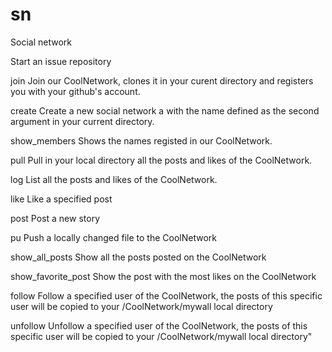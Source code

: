 # sn
<head>Social network</head>

Start an issue repository

  join                  Join our CoolNetwork,
                        clones it in your curent directory
                        and registers you with your github's account.


  create                Create a new social network a with the name
                        defined as the second argument
                        in your current directory.


  show_members          Shows the names
                        registed in our CoolNetwork.


  pull                  Pull in your local directory
                        all the posts and likes of the CoolNetwork.


  log                   List all the posts and likes of the CoolNetwork.


  like                  Like a specified post
  
  
  post		        Post a new story


  pu            	Push a locally changed file to the CoolNetwork


  show_all_posts        Show all the posts posted on the CoolNetwork


  show_favorite_post    Show the post with the most likes
		        on the CoolNetwork


  follow	     	Follow a specified user of the CoolNetwork,
		      	the posts of this specific user will 
		        be copied to your /CoolNetwork/mywall 
	                local directory


  unfollow	        Unfollow a specified user of the CoolNetwork,
		        the posts of this specific user will 
	                be copied to your /CoolNetwork/mywall 
                  	local directory"
